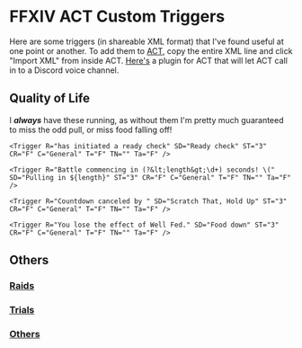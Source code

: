 #  FFXIV ACT Custom Triggers
Here are some triggers (in shareable XML format) that I've found useful at one point or another.
To add them to [ACT](http://advancedcombattracker.com/home.php), copy the entire XML line and click "Import XML" from inside ACT.
[Here's](https://github.com/Makar8000/ACT-Discord-Triggers/wiki/First-Time-Setup-Guide) a plugin for ACT that will let ACT call in to a Discord voice channel.

##  Quality of Life
I ___always___ have these running, as without them I'm pretty much guaranteed to miss the odd pull, or miss food falling off!

	<Trigger R="has initiated a ready check" SD="Ready check" ST="3" CR="F" C="General" T="F" TN="" Ta="F" />
	
	<Trigger R="Battle commencing in (?&lt;length&gt;\d+) seconds! \(" SD="Pulling in ${length}" ST="3" CR="F" C="General" T="F" TN="" Ta="F" />
	
	<Trigger R="Countdown canceled by " SD="Scratch That, Hold Up" ST="3" CR="F" C="General" T="F" TN="" Ta="F" />
	
	<Trigger R="You lose the effect of Well Fed." SD="Food down" ST="3" CR="F" C="General" T="F" TN="" Ta="F" />

##  Others
###  [Raids](https://github.com/MulleMjau/Advanced-Combat-Tracker/blob/master/Kat's%20Triggers/Raids.md)
###  [Trials](https://github.com/MulleMjau/Advanced-Combat-Tracker/blob/master/Kat's%20Triggers/Trials.md)
###  [Others](https://github.com/MulleMjau/Advanced-Combat-Tracker/blob/master/Kat's%20Triggers/Others.md)
